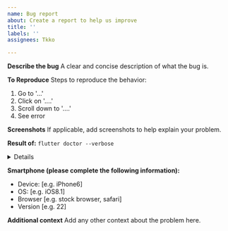 ```yaml
---
name: Bug report
about: Create a report to help us improve
title: ''
labels: ''
assignees: Tkko

---
```


**Describe the bug**
A clear and concise description of what the bug is.

**To Reproduce**
Steps to reproduce the behavior:
1. Go to '...'
2. Click on '....'
3. Scroll down to '....'
4. See error

**Screenshots**
If applicable, add screenshots to help explain your problem.

**Result of:** `flutter doctor --verbose`
<details>
[!] Flutter (Channel stable, 3.10.0, on macOS 13.3.1 22E772610a darwin-arm64, locale en)
    • Flutter version 3.10.0 on channel stable at /Users/dev/fvm/versions/stable
...
</details>

**Smartphone (please complete the following information):**
 - Device: [e.g. iPhone6]
 - OS: [e.g. iOS8.1]
 - Browser [e.g. stock browser, safari]
 - Version [e.g. 22]

**Additional context**
Add any other context about the problem here.
